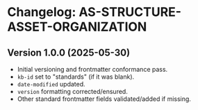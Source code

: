 # Changelog: AS-STRUCTURE-ASSET-ORGANIZATION

## Version 1.0.0 (2025-05-30)
- Initial versioning and frontmatter conformance pass.
- `kb-id` set to "standards" (if it was blank).
- `date-modified` updated.
- `version` formatting corrected/ensured.
- Other standard frontmatter fields validated/added if missing.
